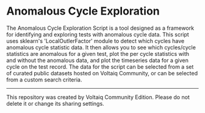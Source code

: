 # Anomalous Cycle Exploration

The Anomalous Cycle Exploration Script is a tool designed as a framework for identifying and exploring tests with anomalous cycle data. This script uses sklearn's 'LocalOutlerFactor' module to detect which cycles have anomalous cycle statistic data. It then allows you to see which cycles/cycle statistics are anomalous for a given test, plot the per cycle statistics with and without the anomalous data, and plot the timeseries data for a given cycle on the test record. The data for the script can be selected from a set of curated public datasets hosted on Voltaiq Community, or can be selected from a custom search criteria.

---

This repository was created by Voltaiq Community Edition. Please do not delete it or change its
sharing settings.
